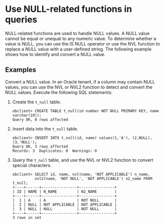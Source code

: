 # Use NULL-related functions in queries

NULL-related functions are used to handle NULL values. A NULL value cannot be equal or unequal to any numeric value. To determine whether a value is NULL, you can use the IS NULL operator or use the NVL function to replace a NULL value with a user-defined string. The following example shows how to identify and convert a NULL value.

## Examples

Convert a NULL value. In an Oracle tenant, if a column may contain NULL values, you can use the NVL or NVL2 function to detect and convert the NULL values. Execute the following SQL statements:

1. Create the `t_null` table.

   ```unknow
   obclient> CREATE TABLE t_null(id number NOT NULL PRIMARY KEY, name varchar(10));
   Query OK, 0 rows affected
   ```

2. Insert data into the `t_null` table.

   ```unknow
   obclient> INSERT INTO t_null(id, name) values(1,'A'), (2,NULL), (3,'NULL');
   Query OK, 3 rows affected
   Records: 3  Duplicates: 0  Warnings: 0
   ```

3. Query the `t_null` table, and use the NVL or NVL2 function to convert special characters.

   ```unknow
   obclient> SELECT id, name, nvl(name, 'NOT APPLICABLE') n_name,
             nvl2(name, 'NOT NULL', 'NOT APPLICABLE') n2_name FROM t_null;
   +----+------+----------------+----------------+
   | ID | NAME | N_NAME         | N2_NAME        |
   +----+------+----------------+----------------+
   |  1 | A    | A              | NOT NULL       |
   |  2 | NULL | NOT APPLICABLE | NOT APPLICABLE |
   |  3 | NULL | NULL           | NOT NULL       |
   +----+------+----------------+----------------+
   3 rows in set
   ```
